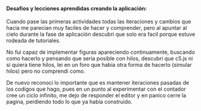 
#### Desafios y lecciones aprendidas creando la aplicación:


Cuando pase las primeras actividades todas las iteraciones y cambios que hacia me parecian muy faciles de hacer y comprender, pero al apuntar al cielo durante la fase de aplicación descubri que solo era facil porque estuve rodeada de tutoriales.

No fui capaz de implementar figuras apareciendo continuamente, buscando como hacerlo y pensando que seria posible con hilos, descubri que c5.js ni si quiera tiene hilos, lei en un foro que habia otra forma de hacerlo (simular hilos) pero no comprendi como.

De nuevo reconoci lo importante que es mantener iteraciones pasadas de los codigos que hago, pues en un punto al experimentar con el contador cree un ciclo infinito, me dejo de responder el editor y en panico cerre la pagina, perdiendo todo lo que ya habia construido.
